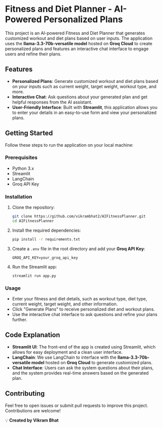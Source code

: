 
# Fitness and Diet Planner - AI-Powered Personalized Plans

This project is an AI-powered Fitness and Diet Planner that generates customized workout and diet plans based on user inputs. The application uses the **llama-3.3-70b-versatile model** hosted on **Groq Cloud** to create personalized plans and features an interactive chat interface to engage users and refine their plans.

## Features

- **Personalized Plans**: Generate customized workout and diet plans based on your inputs such as current weight, target weight, workout type, and more.
- **Interactive Chat**: Ask questions about your generated plan and get helpful responses from the AI assistant.
- **User-Friendly Interface**: Built with **Streamlit**, this application allows you to enter your details in an easy-to-use form and view your personalized plans.

## Getting Started

Follow these steps to run the application on your local machine:

### Prerequisites

- Python 3.x
- Streamlit
- LangChain
- Groq API Key

### Installation

1. Clone the repository:

   ```bash
   git clone https://github.com/vikrambhat2/AIFitnessPlanner.git
   cd AIFitnessPlanner
   ```

2. Install the required dependencies:

   ```bash
   pip install -r requirements.txt
   ```

3. Create a `.env` file in the root directory and add your **Groq API Key**:

   ```
   GROQ_API_KEY=your_groq_api_key
   ```

4. Run the Streamlit app:

   ```
   streamlit run app.py
   ```

### Usage

- Enter your fitness and diet details, such as workout type, diet type, current weight, target weight, and other information.
- Click "Generate Plans" to receive personalized diet and workout plans.
- Use the interactive chat interface to ask questions and refine your plans further.

## Code Explanation

- **Streamlit UI**: The front-end of the app is created using Streamlit, which allows for easy deployment and a clean user interface.
- **LangChain**: We use LangChain to interface with the **llama-3.3-70b-versatile model** hosted on **Groq Cloud** to generate customized plans.
- **Chat Interface**: Users can ask the system questions about their plans, and the system provides real-time answers based on the generated plan.


## Contributing

Feel free to open issues or submit pull requests to improve this project. Contributions are welcome!



💡 **Created by Vikram Bhat**


